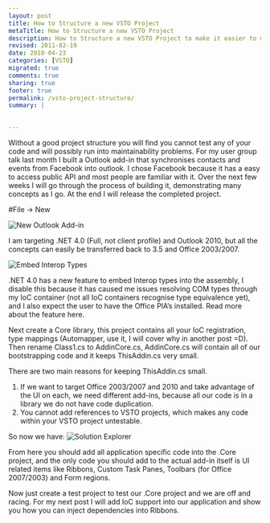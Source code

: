 ```yaml
---
layout: post
title: How to Structure a new VSTO Project
metaTitle: How to Structure a new VSTO Project
description: How to Structure a new VSTO Project to make it easier to maintain and test.
revised: 2011-02-19
date: 2010-04-23
categories: [VSTO]
migrated: true
comments: true
sharing: true
footer: true
permalink: /vsto-project-structure/
summary: | 
  

---
```

Without a good project structure you will find you cannot test any of your code and will possibly run into maintainability problems. For my user group talk last month I built a Outlook add-in that synchronises contacts and events from Facebook into outlook. I chose Facebook because it has a easy to access public API and most people are familiar with it. Over the next few weeks I will go through the process of building it, demonstrating many concepts as I go. At the end I will release the completed project.
<!-- more -->
#File -> New

![New Outlook Add-in][1]

I am targeting .NET 4.0 (Full, not client profile) and Outlook 2010, but all the concepts can easily be transferred back to 3.5 and Office 2003/2007.

![Embed Interop Types][2]

.NET 4.0 has a new feature to embed Interop types into the assembly, I disable this because it has caused me issues resolving COM types through my IoC container (not all IoC containers recognise type equivalence yet), and I also expect the user to have the Office PIA’s installed. Read more about the feature here.

Next create a Core library, this project contains all your IoC registration, type mappings (Automapper, use it, I will cover why in another post =D). Then rename Class1.cs to AddinCore.cs, AddinCore.cs will contain all of our bootstrapping code and it keeps ThisAddin.cs very small.

There are two main reasons for keeping ThisAddin.cs small.

 1. If we want to target Office 2003/2007 and 2010 and take advantage of the UI on each, we need different add-ins, because all our code is in a library we do not have code duplication.
 2. You cannot add references to VSTO projects, which makes any code within your VSTO project untestable.

So now we have:
![Solution Explorer][3]

From here you should add all application specific code into the .Core project, and the only code you should add to the actual add-in itself is UI related items like Ribbons, Custom Task Panes, Toolbars (for Office 2007/2003) and Form regions.

Now just create a test project to test our .Core project and we are off and racing. For my next post I will add IoC support into our application and show you how you can inject dependencies into Ribbons.


  [1]: /get/screenshots/NewOutlookAddin.png
  [2]: /get/screenshots/EmbedInteropTypes.png
  [3]: /get/screenshots/AddinSolutionExplorer.png